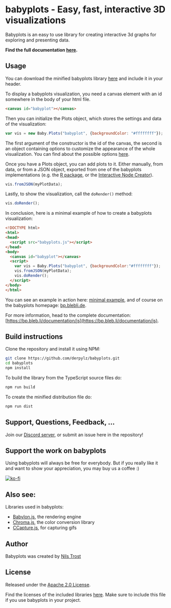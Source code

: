 # babyplots - Easy, fast, interactive 3D visualizations

Babyplots is an easy to use library for creating interactive 3d graphs for exploring and presenting data.

**Find the full documentation [here](https://bp.bleb.li/documentation/js).**

## Usage

You can download the minified babyplots library [here](dist/babyplots.js) and include it in your header.

To display a babyplots visualization, you need a canvas element with an id somewhere in the body of your html file.

```html
<canvas id="babyplot"></canvas>
```

Then you can initialize the Plots object, which stores the settings and data of the visualization:

```javascript
var vis = new Baby.Plots("babyplot", {backgroundColor: "#ffffffff"});
```

The first argument of the constructor is the id of the canvas, the second is an object containing options to customize the appearance of the whole visualization. You can find about the possible options [here](https://bp.bleb.li/documentation/js#plotsObject).

Once you have a Plots object, you can add plots to it. Either manually, from data, or from a JSON object, exported from one of the babyplots implementations (e.g. the [R package](https://bp.bleb.li/documentation/r), or the [Interactive Node Creator](https://bp.bleb.li/documentation/creator)).

```javascript
vis.fromJSON(myPlotData);
```

Lastly, to show the visualization, call the `doRender()` method:

```javascript
vis.doRender();
```

In conclusion, here is a minimal example of how to create a babyplots visualization:

```html
<!DOCTYPE html>
<html>
<head>
  <script src="babyplots.js"></script>
</head>
<body>
  <canvas id="babyplot"></canvas>
  <script>
    var vis = Baby.Plots("babyplot", {backgroundColor:"#ffffffff"});
    vis.fromJSON(myPlotData);
    vis.doRender();
  </script>
</body>
</html>
```

You can see an example in action here: [minimal example](https://derpylz.github.io/babyplots/), and of course on the babyplots homepage: [bp.blebli.de](https://bp.blebli.de).

For more information, head to the complete documentation: [https://bp.bleb.li/documentation/js](https://bp.bleb.li/documentation/js).

## Build instructions

Clone the repository and install it using NPM:

```bash
git clone https://github.com/derpylz/babyplots.git
cd babyplots
npm install
```

To build the library from the TypeScript source files do:

```bash
npm run build
```

To create the minified distribution file do:

```bash
npm run dist
```

## Support, Questions, Feedback, ...

Join our [Discord server](https://discord.gg/bbWxP8q), or submit an issue here in the repository!

## Support the work on babyplots

Using babyplots will always be free for everybody. But if you really like it and want to show your appreciation, you may buy us a coffee :)

[![ko-fi](https://ko-fi.com/img/githubbutton_sm.svg)](https://ko-fi.com/D1D45DB4K)

## Also see:

Libraries used in babyplots:

* [Babylon.js](https://www.babylonjs.com/), the rendering engine
* [Chroma.js](https://gka.github.io/chroma.js/), the color conversion library
* [CCapture.js](https://github.com/spite/ccapture.js/), for capturing gifs

## Author

Babyplots was created by [Nils Trost](http://nils.blebli.de)

## License

Released under the [Apache 2.0 License](LICENSE).

Find the licenses of the included libraries [here](dist/babyplots.js.LICENSE.txt). Make sure to include this file if you use babyplots in your project.


